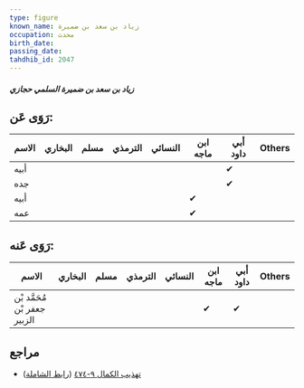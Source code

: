 ```yaml
---
type: figure
known_name: زياد بن سعد بن ضميرة
occupation: محدث
birth_date:
passing_date:
tahdhib_id: 2047
---
```

##### زياد بن سعد بن ضميرة السلمي حجازي

## رَوَى عَن:
| الاسم | البخاري | مسلم | الترمذي | النسائي | ابن ماجه | أبي داود | Others |
| ----- | ------- | ---- | ------- | ------- | -------- | -------- | ------ |
| أبيه  |         |      |         |         |          | ✔        |        |
| جده   |         |      |         |         |          | ✔        |        |
| أبيه  |         |      |         |         | ✔        |          |        |
| عمه   |         |      |         |         | ✔        |          |        |
## رَوَى عَنه:
| الاسم                        | البخاري | مسلم | الترمذي | النسائي | ابن ماجه | أبي داود | Others |
| ---------------------------- | ------- | ---- | ------- | ------- | -------- | -------- | ------ |
| مُحَمَّد بْن جعفر بْن الزبير |         |      |         |         | ✔        | ✔        |        |
## مراجع
- [تهذيب الكمال ٩-٤٧٤](obsidian://open?vault=Tahdhib-al-Kamal&file=Figures/٢٠٤٧-زياد%20بن%20سعد%20بن%20ضميرة%20السلمي%20حجازي) ([رابط الشاملة](https://shamela.ws/book/3722/4714))